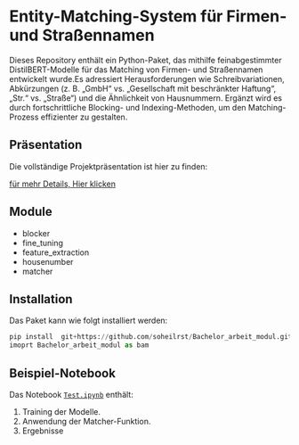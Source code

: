 # Entity-Matching-System für Firmen- und Straßennamen
Dieses Repository enthält ein Python-Paket, das mithilfe feinabgestimmter DistilBERT-Modelle für das Matching 
von Firmen- und Straßennamen entwickelt wurde.Es adressiert Herausforderungen wie Schreibvariationen, Abkürzungen
(z. B. „GmbH“ vs. „Gesellschaft mit beschränkter Haftung“, „Str.“ vs. „Straße“) und die Ähnlichkeit
von Hausnummern. Ergänzt wird es durch fortschrittliche Blocking- und Indexing-Methoden, 
um den Matching-Prozess effizienter zu gestalten.


## Präsentation
Die vollständige Projektpräsentation ist hier zu finden:

[für mehr Details, Hier klicken](Bachelor_arbeit_v4_repo.pptx)


## Module
- blocker
- fine_tuning
- feature_extraction
- housenumber
- matcher


## Installation
Das Paket kann wie folgt installiert werden:

```py 
pip install  git+https://github.com/soheilrst/Bachelor_arbeit_modul.git
imoprt Bachelor_arbeit_modul as bam
````


## Beispiel-Notebook

Das Notebook [`Test.ipynb`](Test.ipynb) enthält:
1. Training der Modelle.
2. Anwendung der Matcher-Funktion.
3. Ergebnisse 


